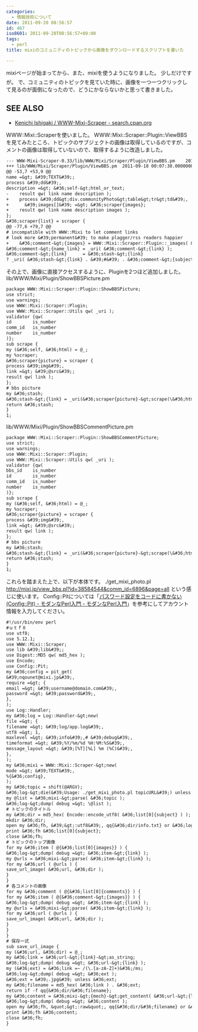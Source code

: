 ```yaml
---
categories:
  - 情報技術について
date: 2011-09-20 08:56:57
id: 467
iso8601: 2011-09-20T08:56:57+09:00
tags:
  - perl
title: mixiのコミュニティのトピックから画像をダウンロードするスクリプトを書いた

---
```


mixiページが始まってから、また、mixiを使うようになりました。
&#133;少しだけですが。
で、コミュニティのトピックを見ていた時に、画像を一つ一つクリックして見るのが面倒になったので、どうにかならないかと思って書きました。
<div id="see_also">
<h2>SEE ALSO</h2>
<ul>
<li><a href="http://search.cpan.org/dist/WWW-Mixi-Scraper/">Kenichi Ishigaki / WWW-Mixi-Scraper - search.cpan.org</a></li>
</ul>
</div>


WWW::Mixi::Scraperを使いました。
WWW::Mixi::Scraper::Plugin::ViewBBSを見てみたところ、トピックのサブジェクトの画像は取得しているのですが、コメントの画像は取得していないので、取得するように改造しました。
```default
--- WWW-Mixi-Scraper-0.33/lib/WWW/Mixi/Scraper/Plugin/ViewBBS.pm	2011-09-20 09:43:10.000000000 +0900
+++ lib/WWW/Mixi/Scraper/Plugin/ViewBBS.pm	2011-09-18 00:07:30.000000000 +0900
@@ -53,7 +53,9 @@
name =&gt; &#39;TEXT&#39;;
process &#39;dd&#39;,
description =&gt; &#36;self-&gt;html_or_text;
-    result qw( link name description );
+    process &#39;dd&gt;div.communityPhoto&gt;table&gt;tr&gt;td&#39;,
+      &#39;images[]&#39; =&gt; &#36;scraper{images};
+    result qw( link name description images );
};
&#36;scraper{list} = scraper {
@@ -77,6 +79,7 @@
# incompatible with WWW::Mixi to let comment links
# look more &#39;permanent&#39; to make plagger/rss readers happier
+    &#36;comment-&gt;{images} = WWW::Mixi::Scraper::Plugin::_images( &#36;comment-&gt;{images} ) if defined &#36;comment-&gt;{images};
&#36;comment-&gt;{name_link} = _uri( &#36;comment-&gt;{link} );
&#36;comment-&gt;{link}      = &#36;stash-&gt;{link}
? _uri( &#36;stash-&gt;{link} . &#39;#&#39; . &#36;comment-&gt;{subject} )
```
その上で、画像に直接アクセスするように、Pluginを2つほど追加しました。
lib/WWW/Mixi/Plugin/ShowBBSPicture.pm
```default
package WWW::Mixi::Scraper::Plugin::ShowBBSPicture;
use strict;
use warnings;
use WWW::Mixi::Scraper::Plugin;
use WWW::Mixi::Scraper::Utils qw( _uri );
validator {qw(
id        is_number
comm_id   is_number
number    is_number
)};
sub scrape {
my (&#36;self, &#36;html) = @_;
my %scraper;
&#36;scraper{picture} = scraper {
process &#39;img&#39;,
link =&gt; &#39;@src&#39;;
result qw( link );
};
# bbs picture
my &#36;stash;
&#36;stash-&gt;{link} = _uri(&#36;scraper{picture}-&gt;scrape(\&#36;html));
return &#36;stash;
}
1;
```
lib/WWW/Mixi/Plugin/ShowBBSCommentPicture.pm
```default
package WWW::Mixi::Scraper::Plugin::ShowBBSCommentPicture;
use strict;
use warnings;
use WWW::Mixi::Scraper::Plugin;
use WWW::Mixi::Scraper::Utils qw( _uri );
validator {qw(
bbs_id    is_number
id        is_number
comm_id   is_number
number    is_number
)};
sub scrape {
my (&#36;self, &#36;html) = @_;
my %scraper;
&#36;scraper{picture} = scraper {
process &#39;img&#39;,
link =&gt; &#39;@src&#39;;
result qw( link );
};
# bbs picture
my &#36;stash;
&#36;stash-&gt;{link} = _uri(&#36;scraper{picture}-&gt;scrape(\&#36;html));
return &#36;stash;
}
1;
```
これらを踏まえた上で、以下が本体です。
./get_mixi_photo.pl http://mixi.jp/view_bbs.pl?id=38584544&comm_id=6896&page=all
という感じに使います。
Config::Pitについては「<a href="http://perl-users.jp/modules/config_pit.html">パスワード設定をコードに書かない(Config::Pit) - モダンなPerl入門 - モダンなPerl入門</a>」を参考にしてアカウント情報を入力してください。
```default
#!/usr/bin/env perl
#ｕｔｆ８
use utf8;
use 5.12.1;
use WWW::Mixi::Scraper;
use lib &#39;lib&#39;;
use Digest::MD5 qw( md5_hex );
use Encode;
use Config::Pit;
my &#36;config = pit_get(
&#39;nqounet@mixi.jp&#39;,
require =&gt; {
email =&gt; &#39;username@domain.com&#39;,
password =&gt; &#39;password&#39;,
},
);
use Log::Handler;
my &#36;log = Log::Handler-&gt;new(
file =&gt; {
filename =&gt; &#39;log/app.log&#39;,
utf8 =&gt; 1,
maxlevel =&gt; &#39;info&#39;,# &#39;debug&#39;,
timeformat =&gt; &#39;%Y/%m/%d %H:%M:%S&#39;,
message_layout =&gt; &#39;[%T][%L] %m (%C)&#39;,
},
);
my &#36;mixi = WWW::Mixi::Scraper-&gt;new(
mode =&gt; &#39;TEXT&#39;,
%{&#36;config},
);
my &#36;topic = shift(@ARGV);
&#36;log-&gt;die(&#39;Usage: ./get_mixi_photo.pl topicURL&#39;) unless &#36;topic;
my @list = &#36;mixi-&gt;parse( &#36;topic );
&#36;log-&gt;dump( debug =&gt; \@list );
# トピックのタイトル
my &#36;dir = md5_hex( Encode::encode_utf8( &#36;list[0]{subject} ) );
mkdir &#36;dir;
open my &#36;fh, &#39;&gt;:utf8&#39;, qq{&#36;dir/info.txt} or &#36;log-&gt;die( qq{Can not open &#36;dir/info.txt.} );
print &#36;fh &#36;list[0]{subject};
close &#36;fh;
# トピックのトップ画像
for my &#36;item ( @{&#36;list[0]{images}} ) {
&#36;log-&gt;dump( debug =&gt; &#36;item-&gt;{link} );
my @urls = &#36;mixi-&gt;parse( &#36;item-&gt;{link} );
for my &#36;url ( @urls ) {
save_url_image( &#36;url, &#36;dir );
}
}
# 各コメントの画像
for my &#36;comment ( @{&#36;list[0]{comments}} ) {
for my &#36;item ( @{&#36;comment-&gt;{images}} ) {
&#36;log-&gt;dump( debug =&gt; &#36;item-&gt;{link} );
my @urls = &#36;mixi-&gt;parse( &#36;item-&gt;{link} );
for my &#36;url ( @urls ) {
save_url_image( &#36;url, &#36;dir );
}
}
}
# 保存一式
sub save_url_image {
my (&#36;url, &#36;dir) = @_;
my &#36;link = &#36;url-&gt;{link}-&gt;as_string;
&#36;log-&gt;dump( debug =&gt; &#36;url-&gt;{link} );
my (&#36;ext) = &#36;link =~ /(\.[a-zA-Z]+)&#36;/ms;
&#36;log-&gt;dump( debug =&gt; &#36;ext );
&#36;ext = &#39;.jpg&#39; unless &#36;ext;
my &#36;filename = md5_hex( &#36;link ) . &#36;ext;
return if -f qq{&#36;dir/&#36;filename};
my &#36;content = &#36;mixi-&gt;{mech}-&gt;get_content( &#36;url-&gt;{link} );
&#36;log-&gt;dump( debug =&gt; &#36;content );
open my &#36;fh, &quot;&gt;:raw&quot;, qq{&#36;dir/&#36;filename} or &#36;log-&gt;die( qq{Can not open &#36;dir/&#36;filename.} );
print &#36;fh &#36;content;
close &#36;fh;
}
```
    	
